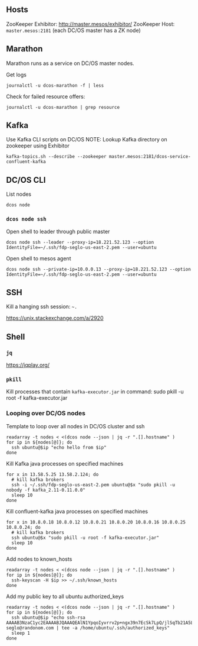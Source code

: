 ## Hosts

ZooKeeper Exhibitor: http://master.mesos/exhibitor/
ZooKeeper Host: `master.mesos:2181` (each DC/OS master has a ZK node)

## Marathon

Marathon runs as a service on DC/OS master nodes.

Get logs

`journalctl -u dcos-marathon -f | less`

Check for failed resource offers:

`journalctl -u dcos-marathon | grep resource`

## Kafka

Use Kafka CLI scripts on DC/OS
NOTE: Lookup Kafka directory on zookeeper using Exhibitor

`kafka-topics.sh --describe --zookeeper master.mesos:2181/dcos-service-confluent-kafka`

## DC/OS CLI

List nodes

`dcos node`

### `dcos node ssh`

Open shell to leader through public master

`dcos node ssh --leader --proxy-ip=18.221.52.123 --option IdentityFile=~/.ssh/fdp-seglo-us-east-2.pem --user=ubuntu`

Open shell to mesos agent

`dcos node ssh --private-ip=10.0.0.13 --proxy-ip=18.221.52.123 --option IdentityFile=~/.ssh/fdp-seglo-us-east-2.pem --user=ubuntu`

## SSH

Kill a hanging ssh session: `~.`

https://unix.stackexchange.com/a/2920

## Shell

### `jq`

https://jqplay.org/

### `pkill`

Kill processes that contain `kafka-executor.jar` in command: sudo pkill -u root -f kafka-executor.jar

### Looping over DC/OS nodes

Template to loop over all nodes in DC/OS cluster and ssh

```
readarray -t nodes < <(dcos node --json | jq -r ".[].hostname" )
for ip in ${nodes[@]}; do
  ssh ubuntu@$ip "echo hello from $ip"
done
```

Kill Kafka java processes on specified machines

```
for x in 13.58.5.25 13.58.2.124; do
  # kill kafka brokers
  ssh -i ~/.ssh/fdp-seglo-us-east-2.pem ubuntu@$x "sudo pkill -u nobody -f kafka_2.11-0.11.0.0"
  sleep 10
done
```

Kill confluent-kafka java processes on specified machines

```
for x in 10.8.0.18 10.8.0.12 10.8.0.21 10.8.0.20 10.8.0.16 10.8.0.25 10.8.0.24; do
  # kill kafka brokers
  ssh ubuntu@$x "sudo pkill -u root -f kafka-executor.jar"
  sleep 10
done
```
Add nodes to known_hosts
```
readarray -t nodes < <(dcos node --json | jq -r ".[].hostname" )
for ip in ${nodes[@]}; do
  ssh-keyscan -H $ip >> ~/.ssh/known_hosts
done
```

Add my public key to all ubuntu authorized_keys

```
readarray -t nodes < <(dcos node --json | jq -r ".[].hostname" )
for ip in ${nodes[@]}; do
  ssh ubuntu@$ip "echo ssh-rsa AAAAB3NzaC1yc2EAAAABJQAAAQEAlN1YpqoIyvrrv2p+ngx39n7EcSk7LpQ/jlSqTb21A5LAwOOQZGB1KPtEXCiek262eMuzpLRqrxBjOP4yqrJxpn9Rj4ZrXdGKu/ddxnnjQHu3/LpMUtr2v4LEgMsWzQWTEnPkIMTZbupVCv/+osJH9Grs4soxm5pXa/6+FClbldWIQoFfli9BaQ//0T2GXg15pXFCprMcEzw+PrtguN5mffFgTtS3G2SsEvjQZPiCu7K0yv4Cxzhu1VqgGZV4QNuUkUBPWIGnxEXvqESXErqcOpLSYslaDvYa6Sn720VRD0fM0LqL/2KSxSx4STXujk9Wzg20VQ3QA5cIIugUiwvBzw== seglo@randonom.com | tee -a /home/ubuntu/.ssh/authorized_keys"
  sleep 1
done
```
